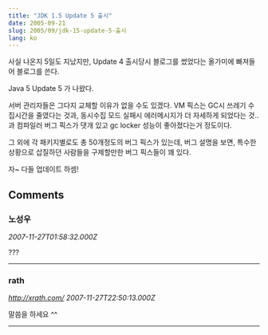 ```yaml
---
title: "JDK 1.5 Update 5 출시"
date: 2005-09-21
slug: 2005/09/jdk-15-update-5-출시
lang: ko
---
```


사실 나온지 5일도 지났지만, Update 4 출시당시 블로그를 썼었다는 올가미에 빠져들어
블로그를 쓴다.

Java 5 Update 5 가 나왔다.

서버 관리자들은 그다지 교체할 이유가 없을 수도 있겠다.
VM 픽스는 GC시 쓰레기 수집시간을 줄였다는 것과, 동시수집 모드 실패시 에러메시지가 
더 자세하게 되었다는 것.. 과 컴파일러 버그 픽스가 댓개 있고 gc locker 성능이 좋아졌다는거 정도이다.

그 외에 각 패키지별로도 총 50개정도의 버그 픽스가 있는데,
버그 설명을 보면, 특수한 상황으로 삽질하던 사람들을 구제할만한 버그 픽스들이 꽤 있다.

자~ 다들 업데이트 하셈!

## Comments

### 노성우
*2007-11-27T01:58:32.000Z*

???

---

### rath
*http://xrath.com/*
*2007-11-27T22:50:13.000Z*

말씀을 하세요 ^^

---

